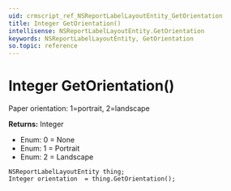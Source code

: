 ```yaml
---
uid: crmscript_ref_NSReportLabelLayoutEntity_GetOrientation
title: Integer GetOrientation()
intellisense: NSReportLabelLayoutEntity.GetOrientation
keywords: NSReportLabelLayoutEntity, GetOrientation
so.topic: reference
---
```


# Integer GetOrientation()

Paper orientation: 1=portrait, 2=landscape

**Returns:** Integer

* Enum: 0 = None
* Enum: 1 = Portrait
* Enum: 2 = Landscape

```crmscript
NSReportLabelLayoutEntity thing;
Integer orientation  = thing.GetOrientation();
```

